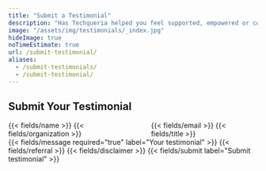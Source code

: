 ```yaml
---
title: "Submit a Testimonial"
description: "Has Techqueria helped you feel supported, empowered or connected? Share your story with us here! 💞"
image: "/assets/img/testimonials/_index.jpg"
hideImage: true
noTimeEstimate: true
url: /submit-testimonial/
aliases:
  - /submit-testimonials/
  - /submit-testimonial/
---
```


<h2 class="u-text--left-mobile-only" id="submit-your-testimonial">Submit Your Testimonial</h2>

<form name="Testimonial" method="POST" data-netlify-recaptcha="true" data-netlify="true" action="/success/testimonial/" class="form--max-width-unset form--centered no-ids">
  <input type="hidden" aria-label="Subject" name="_subject" value="Techqueria - New Testimonial Submission">
  <div class="columns mb-0">
    <div class="column pb-0">
      {{< fields/name >}}
      {{< fields/organization >}}
    </div>
    <div class="column pb-0">
      {{< fields/email >}}
      {{< fields/title >}}
    </div>
  </div>
  {{< fields/message required="true" label="Your testimonial" >}}
  {{< fields/referral >}}
  <!-- Disclaimer -->
  {{< fields/disclaimer >}}
  {{< fields/submit label="Submit testimonial" >}}
</form>
